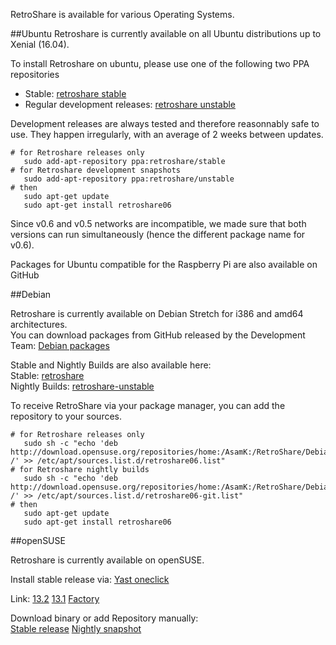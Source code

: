 RetroShare is available for various Operating Systems. 

##Ubuntu
Retroshare is currently available on all Ubuntu distributions up to Xenial (16.04).

To install Retroshare on ubuntu, please use one of the following two PPA repositories

 - Stable: [retroshare stable](https://launchpad.net/~retroshare/+archive/ubuntu/stable)
 - Regular development releases: [retroshare unstable](https://launchpad.net/~retroshare/+archive/ubuntu/unstable)

Development releases are always tested and therefore reasonnably safe to use. They happen irregularly, with an average of 2 weeks between updates.

    # for Retroshare releases only
       sudo add-apt-repository ppa:retroshare/stable
    # for Retroshare development snapshots
       sudo add-apt-repository ppa:retroshare/unstable
    # then
       sudo apt-get update
       sudo apt-get install retroshare06

Since v0.6 and v0.5 networks are incompatible, we made sure that both versions can run simultaneously (hence the different package name for v0.6).

Packages for Ubuntu compatible for the Raspberry Pi are also available on GitHub

##Debian

Retroshare is currently available on Debian Stretch for i386 and amd64 architectures.  
You can download packages from GitHub released by the Development Team: [Debian packages](https://github.com/RetroShare/RetroShare/releases/)  

Stable and Nightly Builds are also available here:  
Stable: [retroshare](https://software.opensuse.org/download.html?project=home%3AAsamK%3ARetroShare&package=retroshare06)  
Nightly Builds: [retroshare-unstable](https://software.opensuse.org/download.html?project=home%3AAsamK%3ARetroShare&package=retroshare06-git)  

To receive RetroShare via your package manager, you can add the repository to your sources.

    # for Retroshare releases only
       sudo sh -c "echo 'deb http://download.opensuse.org/repositories/home:/AsamK:/RetroShare/Debian_8.0/ /' >> /etc/apt/sources.list.d/retroshare06.list"
    # for Retroshare nightly builds
       sudo sh -c "echo 'deb http://download.opensuse.org/repositories/home:/AsamK:/RetroShare/Debian_8.0/ /' >> /etc/apt/sources.list.d/retroshare06-git.list"
    # then
       sudo apt-get update
       sudo apt-get install retroshare06


##openSUSE

Retroshare is currently available on openSUSE.

Install stable release via: [Yast oneclick]()

Link: [13.2](http://software.opensuse.org/ymp/home:AsamK:RetroShare/openSUSE_13.2/retroshare06.ymp)    [13.1](http://software.opensuse.org/ymp/home:AsamK:RetroShare/openSUSE_13.1/retroshare06.ymp)    [Factory](http://software.opensuse.org/ymp/home:AsamK:RetroShare/openSUSE_Factory/retroshare06.ymp)

Download binary or add Repository manually:  
[Stable release](https://software.opensuse.org/download.html?project=home%3AAsamK%3ARetroShare&package=retroshare06)    [Nightly snapshot](https://software.opensuse.org/download.html?project=home%3AAsamK%3ARetroShare&package=retroshare06-git)
